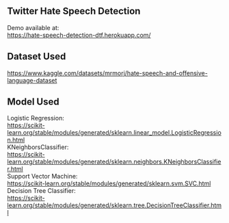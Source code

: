 ## Twitter Hate Speech Detection ##
Demo available at:
</br>
https://hate-speech-detection-dtf.herokuapp.com/
</br>
## Dataset Used ##
https://www.kaggle.com/datasets/mrmorj/hate-speech-and-offensive-language-dataset
</br>
## Model Used ##
Logistic Regression:
</br>
https://scikit-learn.org/stable/modules/generated/sklearn.linear_model.LogisticRegression.html
</br>
KNeighborsClassifier:
</br>
https://scikit-learn.org/stable/modules/generated/sklearn.neighbors.KNeighborsClassifier.html
</br>
Support Vector Machine:
</br>
https://scikit-learn.org/stable/modules/generated/sklearn.svm.SVC.html
</br>
Decision Tree Classifier:
</br>
https://scikit-learn.org/stable/modules/generated/sklearn.tree.DecisionTreeClassifier.html
